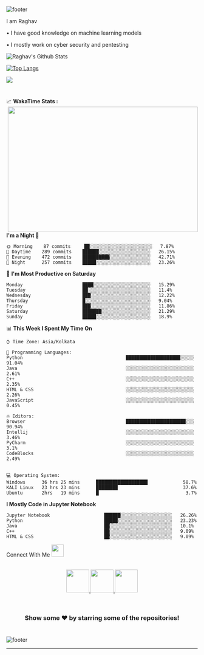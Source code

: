
![footer](https://github.com/RaghavDabra/images/blob/main/hacker-background-10.jpg)


I am Raghav

• I have good knowledge on machine learning models 

• I mostly work on cyber security and pentesting




![Raghav's Github Stats](https://github-readme-stats.vercel.app/api?username=RaghavDabra&show_icons=true&theme=midnight-purple)

[![Top Langs](https://github-readme-stats.vercel.app/api/top-langs/?username=RaghavDabra&theme=midnight-purple&layout=compact)](https://github.com/RaghavDabra/github-readme-stats)



![](https://komarev.com/ghpvc/?username=RaghavDabra&color=blueviolet&style=plastic)


#

<summary>
  <g-emoji class="g-emoji" alias="chart_with_upwards_trend" fallback-src="https://github.githubassets.com/images/icons/emoji/unicode/1f4c8.png">📈</g-emoji> 
  <strong>WakaTime Stats : </strong>
</summary>

<a target="_blank">
  <img align="right" height="330px" width="500px" src="https://wakatime.com/share/@JayantGoel001/d757c83d-c3a9-424e-86f1-ce88190c9840.svg" >
</a>
<br>
<br>

<!--START_SECTION:waka-->

 
**I'm a Night 🦉** 

```text
🌞 Morning    87 commits     ██░░░░░░░░░░░░░░░░░░░░░░░   7.87% 
🌆 Daytime    289 commits    ██████░░░░░░░░░░░░░░░░░░░   26.15% 
🌃 Evening    472 commits    ██████████░░░░░░░░░░░░░░░   42.71% 
🌙 Night      257 commits    █████░░░░░░░░░░░░░░░░░░░░   23.26%

```
📅 **I'm Most Productive on Saturday** 

```text
Monday                      ████░░░░░░░░░░░░░░░░░░░░░   15.29% 
Tuesday                     ██░░░░░░░░░░░░░░░░░░░░░░░   11.4% 
Wednesday                   ███░░░░░░░░░░░░░░░░░░░░░░   12.22% 
Thursday                    █░░░░░░░░░░░░░░░░░░░░░░░░   9.04% 
Friday                      ███░░░░░░░░░░░░░░░░░░░░░░   11.86% 
Saturday                    ███████░░░░░░░░░░░░░░░░░░   21.29% 
Sunday                      █████░░░░░░░░░░░░░░░░░░░░   18.9%

```


📊 **This Week I Spent My Time On** 

```text
⌚︎ Time Zone: Asia/Kolkata

💬 Programming Languages: 
Python                                      ████████████████████░░░░░   91.04% 
Java                                        ░░░░░░░░░░░░░░░░░░░░░░░░░   2.61% 
C++                                         ░░░░░░░░░░░░░░░░░░░░░░░░░   2.35% 
HTML & CSS                                  ░░░░░░░░░░░░░░░░░░░░░░░░░   2.26% 
JavaScript                                  ░░░░░░░░░░░░░░░░░░░░░░░░░   0.45%

🔥 Editors: 
Browser                                     ██████████████████████░░░   90.94% 
Intellij                                    ░░░░░░░░░░░░░░░░░░░░░░░░░   3.46% 
PyCharm                                     ░░░░░░░░░░░░░░░░░░░░░░░░░   3.1% 
CodeBlocks                                  ░░░░░░░░░░░░░░░░░░░░░░░░░   2.49%


💻 Operating System: 
Windows      36 hrs 25 mins      ███████████████████             58.7%
KALI Linux   23 hrs 23 mins      ████████                        37.6%
Ubuntu       2hrs   19 mins      █                                3.7%
```

**I Mostly Code in Jupyter Notebook** 

```text
Jupyter Notebook                    ██████░░░░░░░░░░░░░░░░░░░   26.26% 
Python                              █████░░░░░░░░░░░░░░░░░░░░   23.23% 
Java                                ██░░░░░░░░░░░░░░░░░░░░░░░   10.1% 
C++                                 ██░░░░░░░░░░░░░░░░░░░░░░░   9.09% 
HTML & CSS                          ██░░░░░░░░░░░░░░░░░░░░░░░   9.09%

```



<!--END_SECTION:waka-->

  Connect With Me 
  <a target="_blank">
    <img src="https://github.com/JayantGoel001/JayantGoel001/blob/master/Handshake.gif" height="32px" style="max-width:100%;">
  </a>
</h1>

<p align="center">
  <br>
  <a href="https://www.linkedin.com/in/raghavdabra/" target="_blank">
    <code><img height="60" width="60" src="https://github.com/JayantGoel001/JayantGoel001/blob/master/linkedin.svg"/></code>
  
  <a href="https://www.instagram.com/raghav__dabra/" target="_blank">
    <code><img height="60" width="60" src="https://github.com/JayantGoel001/JayantGoel001/blob/master/instagram.svg"/></code>
  </a>
  <a href="https://twitter.com/RaghavDabra4" target="_blank">
    <code><img height="60" width="60" src="https://github.com/JayantGoel001/JayantGoel001/blob/master/twitter.svg"/></code>
  </a>

  </a>     
</p>
<br/>



<div align="center">

### Show some ❤️ by starring some of the repositories!

</div>

#

![footer](https://github.com/RaghavDabra/images/blob/main/hacker-background-10.jpg)


----



